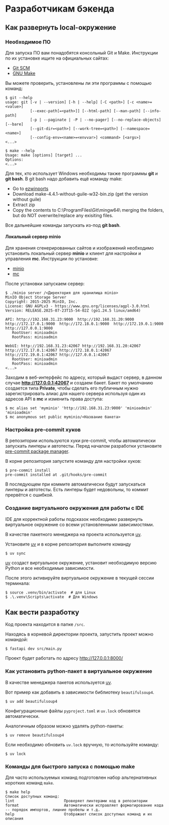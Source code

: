 # Разработчикам бэкенда

## Как развернуть local-окружение

### Необходимое ПО

Для запуска ПО вам понадобятся консольный Git и Make. Инструкции по их установке ищите на
официальных сайтах:

- [Git SCM](https://git-scm.com/)
- [GNU Make](https://www.gnu.org/software/make/)

Вы можете проверить, установлены ли эти программы с помощью команд:
```shell
$ git --help
usage: git [-v | --version] [-h | --help] [-C <path>] [-c <name>=<value>]
           [--exec-path[=<path>]] [--html-path] [--man-path] [--info-path]
           [-p | --paginate | -P | --no-pager] [--no-replace-objects] [--bare]
           [--git-dir=<path>] [--work-tree=<path>] [--namespace=<name>]
           [--config-env=<name>=<envvar>] <command> [<args>]
<...>

$ make --help
Usage: make [options] [target] ...
Options:
<...>
```

Для тех, кто использует Windows необходимы также программы **git** и **git bash**. В git bash надо добавить ещё команду
make:

- Go to [ezwinports](https://sourceforge.net/projects/ezwinports/files/)
- Download make-4.4.1-without-guile-w32-bin.zip (get the version without guile)
- Extract zip
- Copy the contents to C:\ProgramFiles\Git\mingw64\ merging the folders, but do NOT overwrite/replace any exisiting
  files.

Все дальнейшие команды запускать из-под **git bash**.

#### Локальный сервер minio

Для хранения сгенерированных сайтов и изображений необходимо установить локальный сервер **minio** и клиент для настройки и управления **mc**. Инструкции по установке:

- [minio](https://github.com/minio/minio)
- [mc](https://docs.min.io/community/minio-object-store/reference/minio-mc.html#install-mc)

После установки запускаем сервер:

```shell
$ ./minio server /<Директория для хранилища minio>
MinIO Object Storage Server
Copyright: 2015-2025 MinIO, Inc.
License: GNU AGPLv3 - https://www.gnu.org/licenses/agpl-3.0.html
Version: RELEASE.2025-07-23T15-54-02Z (go1.24.5 linux/amd64)

API: http://192.168.31.23:9000  http://192.168.31.20:9000  http://172.17.0.1:9000  http://172.18.0.1:9000  http://172.19.0.1:9000  http://127.0.0.1:9000
   RootUser: minioadmin
   RootPass: minioadmin

WebUI: http://192.168.31.23:42067 http://192.168.31.20:42067 http://172.17.0.1:42067 http://172.18.0.1:42067 http://172.19.0.1:42067 http://127.0.0.1:42067
   RootUser: minioadmin
   RootPass: minioadmin
<...>
```

Заходим в веб-интерфейс по адресу, который выдаст сервер, в данном случае **http://127.0.0.1:42067** и создаем бакет. Бакет по умолчанию создается типа **Private**, чтобы сделать его публичным нужно зарегистрировать алиас для нашего сервера используя один из адресов API в **mc** и изменить права доступа:

```shell
$ mc alias set 'myminio' 'http://192.168.31.23:9000' 'minioadmin' 'minioadmin'
$ mc anonymous set public myminio/<Название бакета>
```

### Настройка pre-commit хуков

В репозитории используются хуки pre-commit, чтобы автоматически запускать линтеры и автотесты. Перед началом разработки
установите [pre-commit package manager](https://pre-commit.com/).

В корне репозитория запустите команду для настройки хуков:

```shell
$ pre-commit install
pre-commit installed at .git/hooks/pre-commit
```

В последующем при коммите автоматически будут запускаться линтеры и автотесты. Есть линтеры будет недовольны, то коммит прервётся с ошибкой.

### Создание виртуального окружения для работы с IDE

IDE для корректной работы подсказок необходимо развернуть виртуальное окружение со всеми установленными зависимостями.

В качестве пакетного менеджера на проекта используется [uv](https://docs.astral.sh/uv/).

Установите [uv](https://docs.astral.sh/uv/) и в корне репозитория выполните команду

```shell
$ uv sync
```

[uv](https://docs.astral.sh/uv/) создаст виртуальное окружение, установит необходимую версию Python и все необходимые зависимости.

После этого активируйте виртуальное окружение в текущей сессии терминала:

```shell
$ source .venv/bin/activate  # для Linux
$ .\.venv\Scripts\activate  # Для Windows
```

## Как вести разработку

Код проекта находится в папке `/src`.

Находясь в корневой директории проекта, запустить проект можно командой:

```shell
$ fastapi dev src/main.py
```

Проект будет работать по адресу http://127.0.0.1:8000/

### Как установить python-пакет в виртуальное окружение

В качестве менеджера пакетов используется [uv](https://docs.astral.sh/uv/).

Вот пример как добавить в зависимости библиотеку `beautifulsoup4`.

```shell
$ uv add beautifulsoup4
```

Конфигурационные файлы `pyproject.toml` и `uv.lock` обновятся автоматически.

Аналогичным образом можно удалять python-пакеты:

```shell
$ uv remove beautifulsoup4
```

Если необходимо обновить `uv.lock` вручную, то используйте команду:

```shell
$ uv lock
```

### Команды для быстрого запуска с помощью make

Для часто используемых команд подготовлен набор альтернативных коротких команд `make`.

```shell
$ make help
Cписок доступных команд:
lint                      Проверяет линтерами код в репозитории
format                    Автоматически исправляет форматирование кода -- порядок импортов, лишние пробелы и т.д.
help                      Отображает список доступных команд и их описания
```
